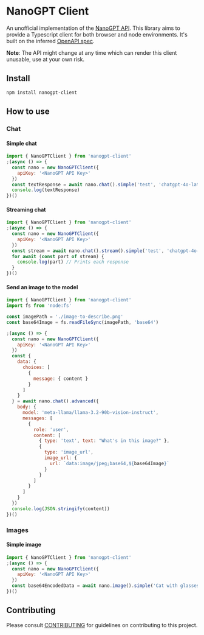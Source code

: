 # NanoGPT Client

An unofficial implementation of the [NanoGPT API](https://nano-gpt.com/api). This library aims to provide
a Typescript client for both browser and node environments. It's built on the inferred [OpenAPI spec](./openapi.yaml).

**Note**: The API might change at any time which can render this client unusable, use at your own risk.

## Install

```bash
npm install nanogpt-client
```

## How to use

### Chat

#### Simple chat

```javascript
import { NanoGPTClient } from 'nanogpt-client'
;(async () => {
  const nano = new NanoGPTClient({
    apiKey: '<NanoGPT API Key>'
  })
  const textResponse = await nano.chat().simple('test', 'chatgpt-4o-latest')
  console.log(textResponse)
})()
```

#### Streaming chat

```javascript
import { NanoGPTClient } from 'nanogpt-client'
;(async () => {
  const nano = new NanoGPTClient({
    apiKey: '<NanoGPT API Key>'
  })
  const stream = await nano.chat().stream().simple('test', 'chatgpt-4o-latest')
  for await (const part of stream) {
    console.log(part) // Prints each response
  }
})()
```

#### Send an image to the model

```javascript
import { NanoGPTClient } from 'nanogpt-client'
import fs from 'node:fs'

const imagePath = './image-to-describe.png'
const base64Image = fs.readFileSync(imagePath, 'base64')

;(async () => {
  const nano = new NanoGPTClient({
    apiKey: '<NanoGPT API Key>'
  })
  const {
    data: {
      choices: [
        {
          message: { content }
        }
      ]
    }
  } = await nano.chat().advanced({
    body: {
      model: 'meta-llama/llama-3.2-90b-vision-instruct',
      messages: [
        {
          role: 'user',
          content: [
            { type: 'text', text: "What's in this image?" },
            {
              type: 'image_url',
              image_url: {
                url: `data:image/jpeg;base64,${base64Image}`
              }
            }
          ]
        }
      ]
    }
  })
  console.log(JSON.stringify(content))
})()
```

### Images

#### Simple image

```javascript
import { NanoGPTClient } from 'nanogpt-client'
;(async () => {
  const nano = new NanoGPTClient({
    apiKey: '<NanoGPT API Key>'
  })
  const base64EncodedData = await nano.image().simple('Cat with glasses', 'fast-sdxl')
})()
```

## Contributing

Please consult [CONTRIBUTING](./.github/CONTRIBUTING.md) for guidelines on contributing to this project.
